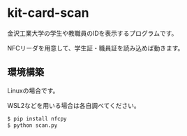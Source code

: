 # kit-card-scan
金沢工業大学の学生や教職員のIDを表示するプログラムです。

NFCリーダを用意して、学生証・職員証を読み込めば動きます。

## 環境構築

Linuxの場合です。

WSL2などを用いる場合は各自調べてください。

```bash
$ pip install nfcpy
$ python scan.py
```
